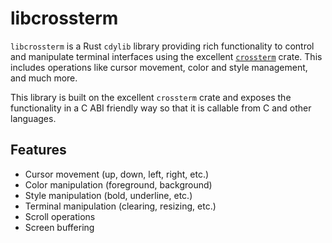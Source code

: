 # libcrossterm

`libcrossterm` is a Rust `cdylib` library providing rich functionality to control and manipulate terminal interfaces using the excellent [`crossterm`](https://docs.rs/crossterm/latest) crate.
This includes operations like cursor movement, color and style management, and much more.

This library is built on the excellent `crossterm` crate and exposes the functionality in a C ABI friendly way so that it is callable from C and other languages.

## Features

- Cursor movement (up, down, left, right, etc.)
- Color manipulation (foreground, background)
- Style manipulation (bold, underline, etc.)
- Terminal manipulation (clearing, resizing, etc.)
- Scroll operations
- Screen buffering
